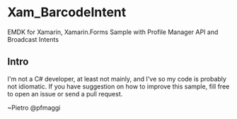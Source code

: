# Xam_BarcodeIntent
EMDK for Xamarin, Xamarin.Forms Sample with Profile Manager API and Broadcast Intents

## Intro
I'm not a C# developer, at least not mainly, and I've so my code is probably not idiomatic. If you have suggestion on how to improve this sample, fill free to open an issue or send a pull request.

~Pietro
@pfmaggi
